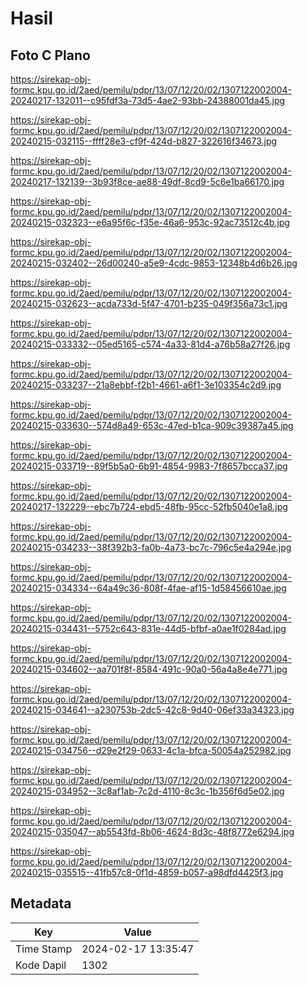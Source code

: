 # Hasil

## Foto C Plano

https://sirekap-obj-formc.kpu.go.id/2aed/pemilu/pdpr/13/07/12/20/02/1307122002004-20240217-132011--c95fdf3a-73d5-4ae2-93bb-24388001da45.jpg

https://sirekap-obj-formc.kpu.go.id/2aed/pemilu/pdpr/13/07/12/20/02/1307122002004-20240215-032115--ffff28e3-cf9f-424d-b827-322616f34673.jpg

https://sirekap-obj-formc.kpu.go.id/2aed/pemilu/pdpr/13/07/12/20/02/1307122002004-20240217-132139--3b93f8ce-ae88-49df-8cd9-5c6e1ba66170.jpg

https://sirekap-obj-formc.kpu.go.id/2aed/pemilu/pdpr/13/07/12/20/02/1307122002004-20240215-032323--e6a95f6c-f35e-46a6-953c-92ac73512c4b.jpg

https://sirekap-obj-formc.kpu.go.id/2aed/pemilu/pdpr/13/07/12/20/02/1307122002004-20240215-032402--26d00240-a5e9-4cdc-9853-12348b4d6b26.jpg

https://sirekap-obj-formc.kpu.go.id/2aed/pemilu/pdpr/13/07/12/20/02/1307122002004-20240215-032623--acda733d-5f47-4701-b235-049f356a73c1.jpg

https://sirekap-obj-formc.kpu.go.id/2aed/pemilu/pdpr/13/07/12/20/02/1307122002004-20240215-033332--05ed5165-c574-4a33-81d4-a76b58a27f26.jpg

https://sirekap-obj-formc.kpu.go.id/2aed/pemilu/pdpr/13/07/12/20/02/1307122002004-20240215-033237--21a8ebbf-f2b1-4661-a6f1-3e103354c2d9.jpg

https://sirekap-obj-formc.kpu.go.id/2aed/pemilu/pdpr/13/07/12/20/02/1307122002004-20240215-033630--574d8a49-653c-47ed-b1ca-909c39387a45.jpg

https://sirekap-obj-formc.kpu.go.id/2aed/pemilu/pdpr/13/07/12/20/02/1307122002004-20240215-033719--89f5b5a0-6b91-4854-9983-7f8657bcca37.jpg

https://sirekap-obj-formc.kpu.go.id/2aed/pemilu/pdpr/13/07/12/20/02/1307122002004-20240217-132229--ebc7b724-ebd5-48fb-95cc-52fb5040e1a8.jpg

https://sirekap-obj-formc.kpu.go.id/2aed/pemilu/pdpr/13/07/12/20/02/1307122002004-20240215-034233--38f392b3-fa0b-4a73-bc7c-796c5e4a294e.jpg

https://sirekap-obj-formc.kpu.go.id/2aed/pemilu/pdpr/13/07/12/20/02/1307122002004-20240215-034334--64a49c36-808f-4fae-af15-1d58456610ae.jpg

https://sirekap-obj-formc.kpu.go.id/2aed/pemilu/pdpr/13/07/12/20/02/1307122002004-20240215-034431--5752c643-831e-44d5-bfbf-a0ae1f0284ad.jpg

https://sirekap-obj-formc.kpu.go.id/2aed/pemilu/pdpr/13/07/12/20/02/1307122002004-20240215-034602--aa701f8f-8584-491c-90a0-56a4a8e4e771.jpg

https://sirekap-obj-formc.kpu.go.id/2aed/pemilu/pdpr/13/07/12/20/02/1307122002004-20240215-034641--a230753b-2dc5-42c8-9d40-06ef33a34323.jpg

https://sirekap-obj-formc.kpu.go.id/2aed/pemilu/pdpr/13/07/12/20/02/1307122002004-20240215-034756--d29e2f29-0633-4c1a-bfca-50054a252982.jpg

https://sirekap-obj-formc.kpu.go.id/2aed/pemilu/pdpr/13/07/12/20/02/1307122002004-20240215-034952--3c8af1ab-7c2d-4110-8c3c-1b356f6d5e02.jpg

https://sirekap-obj-formc.kpu.go.id/2aed/pemilu/pdpr/13/07/12/20/02/1307122002004-20240215-035047--ab5543fd-8b06-4624-8d3c-48f8772e6294.jpg

https://sirekap-obj-formc.kpu.go.id/2aed/pemilu/pdpr/13/07/12/20/02/1307122002004-20240215-035515--41fb57c8-0f1d-4859-b057-a98dfd4425f3.jpg


## Metadata

| Key        | Value               |
| ---------- | ------------------- |
| Time Stamp | 2024-02-17 13:35:47 |
| Kode Dapil | 1302                |



